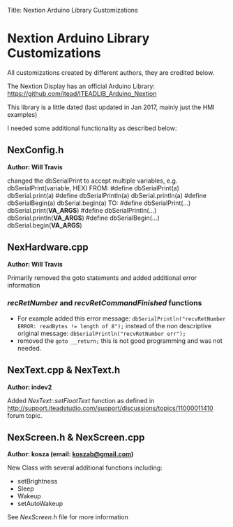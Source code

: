 Title: Nextion Arduino Library Customizations

# Nextion Arduino Library Customizations
All customizations created by different authors, they are credited below.

The Nextion Display has an official Arduino Library: <https://github.com/itead/ITEADLIB_Arduino_Nextion>

This library is a little dated (last updated in Jan 2017, mainly just the HMI examples)

I needed some additional functionality as described below:
## NexConfig.h
__Author:  Will Travis__

changed the dbSerialPrint to accept multiple variables,  e.g. dbSerialPrint(variable, HEX)
FROM:
    #define dbSerialPrint(a)    dbSerial.print(a)
    #define dbSerialPrintln(a)  dbSerial.println(a)
    #define dbSerialBegin(a)    dbSerial.begin(a)
TO:
    #define dbSerialPrint(...)    dbSerial.print(__VA_ARGS__)
    #define dbSerialPrintln(...)  dbSerial.println(__VA_ARGS__)
    #define dbSerialBegin(...)    dbSerial.begin(__VA_ARGS__)

## NexHardware.cpp
__Author:  Will Travis__

Primarily removed the goto statements and added additional error information

### _recRetNumber_ and _recvRetCommandFinished_ functions
* For example added this error message: `dbSerialPrintln("recvRetNumber ERROR: readBytes != length of 8");`
instead of the non descriptive original message: `dbSerialPrintln("recvRetNumber err");`
* removed the `goto __return;` this is not good programming and was not needed.  

## NexText.cpp & NexText.h
__Author: indev2__

Added _NexText::setFloatText_ function as defined in <http://support.iteadstudio.com/support/discussions/topics/11000011410> forum topic. 

## NexScreen.h & NexScreen.cpp
__Author: kosza (email: <koszab@gmail.com>)__

New Class with several additional functions including:
* setBrightness
* Sleep
* Wakeup
* setAutoWakeup

See _NexScreen.h_ file for more information

